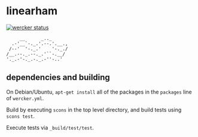 # linearham

[![wercker status](https://app.wercker.com/status/284280f33f13e936de0d544a332121af/s/master "wercker status")](https://app.wercker.com/project/bykey/284280f33f13e936de0d544a332121af)

```
     __      _.._
  .-'__`-._.'.--.'.__.,
 /--'  '-._.'    '-._./
/__.--._.--._.'``-.__/
'._.-'-._.-._.-''-..'
```

## dependencies and building

On Debian/Ubuntu, `apt-get install` all of the packages in the `packages` line of `wercker.yml`.

Build by executing `scons` in the top level directory, and build tests using `scons test`.

Execute tests via `_build/test/test`.
